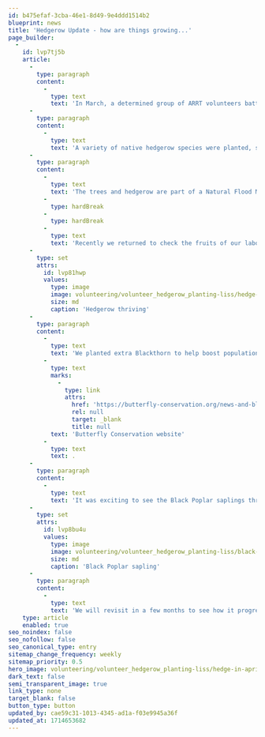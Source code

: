 ```yaml
---
id: b475efaf-3cba-46e1-8d49-9e4ddd1514b2
blueprint: news
title: 'Hedgerow Update - how are things growing...'
page_builder:
  -
    id: lvp7tj5b
    article:
      -
        type: paragraph
        content:
          -
            type: text
            text: 'In March, a determined group of ARRT volunteers battled the elements, and the mud, to plant 750m of native hedgerow, at Empshott Liss. '
      -
        type: paragraph
        content:
          -
            type: text
            text: 'A variety of native hedgerow species were planted, such as Blackthorn, Hawthorn, Spindle, Field maple, Hazel, Dog Rose Guelder Rose, Dogwood, Cherry and Crab Apple, together with 75 Oak and 19 Sussex Black Poplar trees.'
      -
        type: paragraph
        content:
          -
            type: text
            text: 'The trees and hedgerow are part of a Natural Flood Management (NFM) project to try and reduce the impact of sudden and heavy rainfall by slowing the flow of water and intercepting sediment and nutrients flowing into our streams.'
          -
            type: hardBreak
          -
            type: hardBreak
          -
            type: text
            text: 'Recently we returned to check the fruits of our labour and were very pleased to see the hedge doing so well. '
      -
        type: set
        attrs:
          id: lvp81hwp
          values:
            type: image
            image: volunteering/volunteer_hedgerow_planting-liss/hedge-in-april.jpeg
            size: md
            caption: 'Hedgerow thriving'
      -
        type: paragraph
        content:
          -
            type: text
            text: 'We planted extra Blackthorn to help boost populations of the Brown Hairstreak butterfly which is one of Britain’s rarest and most elusive butterflies. With loss of hedges, and hedge cutting disrupting the butterfly’s eggs, Brown Hairstreaks are now listed as a top conservation priority. For more information about this beautiful creature visit the '
          -
            type: text
            marks:
              -
                type: link
                attrs:
                  href: 'https://butterfly-conservation.org/news-and-blog/brown-hairstreak-butterfly'
                  rel: null
                  target: _blank
                  title: null
            text: 'Butterfly Conservation website'
          -
            type: text
            text: .
      -
        type: paragraph
        content:
          -
            type: text
            text: 'It was exciting to see the Black Poplar saplings thriving as this species was once a staple of the British countryside but has declined in recent years. Lets hope these ones keep going from strength to strength.'
      -
        type: set
        attrs:
          id: lvp8bu4u
          values:
            type: image
            image: volunteering/volunteer_hedgerow_planting-liss/black-poplar-thriving-april.jpeg
            size: md
            caption: 'Black Poplar sapling'
      -
        type: paragraph
        content:
          -
            type: text
            text: 'We will revisit in a few months to see how it progresses and deals with the new seasons throughout the year. Keep a lookout for another update in a few months. '
    type: article
    enabled: true
seo_noindex: false
seo_nofollow: false
seo_canonical_type: entry
sitemap_change_frequency: weekly
sitemap_priority: 0.5
hero_image: volunteering/volunteer_hedgerow_planting-liss/hedge-in-april-2.jpeg
dark_text: false
semi_transparent_image: true
link_type: none
target_blank: false
button_type: button
updated_by: cae59c31-1013-4345-ad1a-f03e9945a36f
updated_at: 1714653682
---
```

